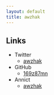 ```yaml
---
layout: default
title: awzhak
---
```


## Links
- Twitter
    - [awzhak](https://twitter.com/awzhak)
- GitHub
    - [169z87mn](https://github.com/169z87mn)
- Annict
    - [awzhak](https://annict.com/@awzhak/watching)
